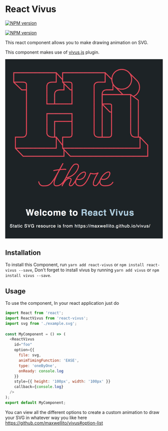 # React Vivus
[![NPM version](https://badge.fury.io/js/react-vivus.svg)](https://www.npmjs.com/package/react-vivus)

[![NPM version](https://img.shields.io/badge/LICENSE-MIT-blue.svg)](https://www.npmjs.com/package/react-vivus)

This react component allows you to make drawing animation on SVG.

This component makes use of [vivus.js](https://github.com/maxwellito/vivus) plugin.

![React Vivus Example Gif](docs/hi.gif "React Vivus Example Gif")

## Installation

To install this Component, run `yarn add react-vivus` or `npm install react-vivus --save`, Don't forget to install vivus by running `yarn add vivus` or `npm install vivus --save`.

## Usage

To use the component, In your react application just do

```javascript
import React from 'react';
import ReactVivus from 'react-vivus';
import svg from './example.svg';

const MyComponent = () => (
  <ReactVivus
    id="foo"
    option={{
      file: svg,
      animTimingFunction: 'EASE',
      type: 'oneByOne',
      onReady: console.log
    }}
    style={{ height: '100px', width: '100px' }}
    callback={console.log}
  />
);
export default MyComponent;

```

You can view all the different options to create a custom animation to draw your SVG in whatever way you like here https://github.com/maxwellito/vivus#option-list
